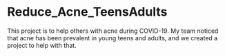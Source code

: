 # Reduce_Acne_TeensAdults
This project is to help others with acne during COVID-19. My team noticed that acne has been prevalent in young teens and adults, and we created a project to help with that. 

